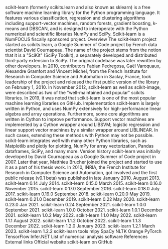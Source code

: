scikit-learn (formerly scikits.learn and also known as sklearn) is a
free software machine learning library for the Python programming
language. It features various classification, regression and clustering
algorithms including support-vector machines, random forests, gradient
boosting, k-means and DBSCAN, and is designed to interoperate with the
Python numerical and scientific libraries NumPy and SciPy. Scikit-learn
is a NumFOCUS fiscally sponsored project. Overview The scikit-learn
project started as scikits.learn, a Google Summer of Code project by
French data scientist David Cournapeau. The name of the project stems
from the notion that it is a \"SciKit\" (SciPy Toolkit), a separately
developed and distributed third-party extension to SciPy. The original
codebase was later rewritten by other developers. In 2010, contributors
Fabian Pedregosa, Gaël Varoquaux, Alexandre Gramfort and Vincent Michel,
from the French Institute for Research in Computer Science and
Automation in Saclay, France, took leadership of the project and
released the first public version of the library on February 1, 2010. In
November 2012, scikit-learn as well as scikit-image, were described as
two of the \"well-maintained and popular\" scikits libraries. In 2019,
it was noted that scikit-learn is one of the most popular machine
learning libraries on GitHub. Implementation scikit-learn is largely
written in Python, and uses NumPy extensively for high-performance
linear algebra and array operations. Furthermore, some core algorithms
are written in Cython to improve performance. Support vector machines
are implemented by a Cython wrapper around LIBSVM; logistic regression
and linear support vector machines by a similar wrapper around
LIBLINEAR. In such cases, extending these methods with Python may not be
possible. scikit-learn integrates well with many other Python libraries,
such as Matplotlib and plotly for plotting, NumPy for array
vectorization, Pandas dataframes, SciPy, and many more. Version history
scikit-learn was initially developed by David Cournapeau as a Google
Summer of Code project in 2007. Later that year, Matthieu Brucher joined
the project and started to use it as a part of his thesis work. In 2010,
INRIA, the French Institute for Research in Computer Science and
Automation, got involved and the first public release (v0.1 beta) was
published in late January 2010. August 2013. scikit-learn 0.14 July
2014. scikit-learn 0.15.0 March 2015. scikit-learn 0.16.0 November 2015.
scikit-learn 0.17.0 September 2016. scikit-learn 0.18.0 July 2017.
scikit-learn 0.19.0 September 2018. scikit-learn 0.20.0 May 2019.
scikit-learn 0.21.0 December 2019. scikit-learn 0.22 May 2020.
scikit-learn 0.23.0 Jan 2021. scikit-learn 0.24 September 2021.
scikit-learn 1.0.0 September 2021. scikit-learn 1.0.0 October 2021.
scikit-learn 1.0.1 December 2021. scikit-learn 1.0.2 May 2022.
scikit-learn 1.1.0 May 2022. scikit-learn 1.1.1 August 2022.
scikit-learn 1.1.2 October 2022. scikit-learn 1.1.3 December 2022.
scikit-learn 1.2.0 January 2023. scikit-learn 1.2.1 March 2023.
scikit-learn 1.2.2 scikit-learn tools mlpy SpaCy NLTK Orange PyTorch
TensorFlow Infer.NET List of numerical analysis software References
External links Official website scikit-learn on GitHub
